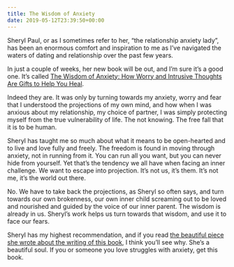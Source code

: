 ```yaml
---
title: The Wisdom of Anxiety
date: 2019-05-12T23:39:50+00:00
---
```

Sheryl Paul, or as I sometimes refer to her, “the relationship anxiety lady”, has been an enormous comfort and inspiration to me as I’ve navigated the waters of dating and relationship over the past few years.

In just a couple of weeks, her new book will be out, and I’m sure it’s a good one. It’s called [The Wisdom of Anxiety: How Worry and Intrusive Thoughts Are Gifts to Help You Heal][1].

Indeed they are. It was only by turning towards my anxiety, worry and fear that I understood the projections of my own mind, and how when I was anxious about my relationship, my choice of partner, I was simply protecting myself from the true vulnerability of life. The not knowing. The free fall that it is to be human.

Sheryl has taught me so much about what it means to be open-hearted and to live and love fully and freely. The freedom is found in moving through anxiety, not in running from it. You can run all you want, but you can never hide from yourself. Yet that’s the tendency we all have when facing an inner challenge. We want to escape into projection. It’s not us, it’s them. It’s not me, it’s the world out there.

No. We have to take back the projections, as Sheryl so often says, and turn towards our own brokenness, our own inner child screaming out to be loved and nourished and guided by the voice of our inner parent. The wisdom is already in us. Sheryl’s work helps us turn towards that wisdom, and use it to face our fears.

Sheryl has my highest recommendation, and if you read [the beautiful piece she wrote about the writing of this book][2], I think you’ll see why. She’s a beautiful soul. If you or someone you love struggles with anxiety, get this book.

 [1]: https://www.amazon.com/Wisdom-Anxiety-Worry-Intrusive-Thoughts/dp/1683642503/ref=tmm_pap_swatch_0?_encoding=UTF8&qid=1549563002&sr=8-2
 [2]: https://conscious-transitions.com/the-wisdom-of-anxiety-is-coming-down-the-birth-canal/